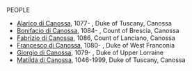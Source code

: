 PEOPLE



- [Alarico di Canossa](alarico_matilda_canossa_1077.md), 1077- , Duke of Tuscany, Canossa
- [Bonifacio di Canossa](bonifacio_matilda_canossa_1084.md), 1084- , Count of Brescia, Canossa
- [Fabrizio di Canossa](fabrizio_matilda_canossa_1086.md), 1086, Count of Lanciano, Canossa
- [Francesco di Canossa](francesco_matilda_canossa_1080.md), 1080- , Duke of West Franconia
- [Giorgio di Canossa](giorgio_matilda_canossa_1079.md), 1079- , Duke of Upper Lorraine
- [Matilda di Canossa](matilda_bonifacio_canossa_1046.md), 1046-1999, Duke of Tuscany, Canossa

